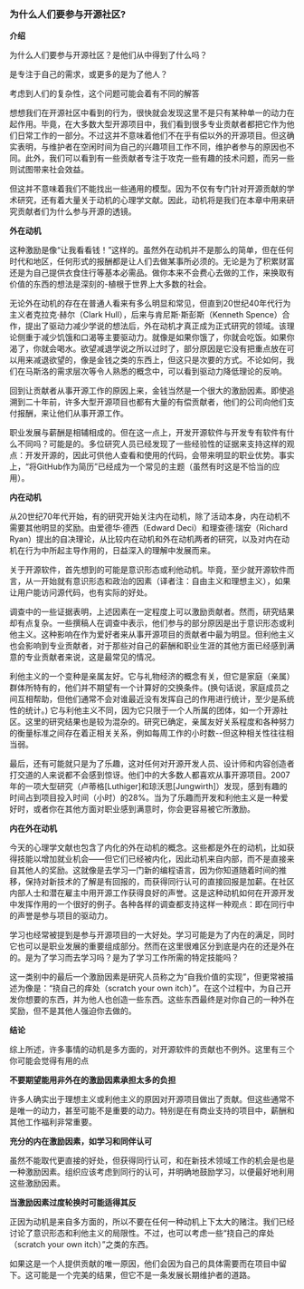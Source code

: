 ### 为什么人们要参与开源社区?

**介绍**

为什么人们要参与开源社区？是他们从中得到了什么吗？ 

是专注于自己的需求，或更多的是为了他人？

考虑到人们的复杂性，这个问题可能会着有不同的解答 

想想我们在开源社区中看到的行为，很快就会发现这里不是只有某种单一的动力在起作用。毕竟，在大多数大型开源项目中，我们看到很多专业贡献者都把它作为他们日常工作的一部分。不过这并不意味着他们不在乎有偿以外的开源项目。但这确实表明，与维护者在空闲时间为自己的兴趣项目工作不同，维护者参与的原因也不同。此外，我们可以看到有一些贡献者专注于攻克一些有趣的技术问题，而另一些则试图带来社会效益。

但这并不意味着我们不能找出一些通用的模型。因为不仅有专门针对开源贡献的学术研究，还有着大量关于动机的心理学文献。因此，动机将是我们在本章中用来研究贡献者们为什么参与开源的透镜。

**外在动机**

这种激励是像“让我看看钱！”这样的。虽然外在动机并不是那么的简单，但在任何时代和地区，任何形式的报酬都是让人们去做某事所必须的。无论是为了积累财富还是为自己提供衣食住行等基本必需品。做你本来不会费心去做的工作，来换取有价值的东西的想法是深刻的-植根于世界上大多数的社会。

无论外在动机的存在在普通人看来有多么明显和常见，但直到20世纪40年代行为主义者克拉克·赫尔（Clark Hull），后来与肯尼斯·斯彭斯（Kenneth Spence）合作，提出了驱动力减少学说的想法后，外在动机才真正成为正式研究的领域。该理论侧重于减少饥饿和口渴等主要驱动力。就像是如果你饿了，你就会吃饭。如果你渴了，你就会喝水。欲望减退学说之所以过时了，部分原因是它没有把重点放在可以用来减退欲望的，像是金钱之类的东西上，但这只是次要的方式。不论如何，我们在马斯洛的需求层次等令人熟悉的概念中，可以看到驱动力降低理论的反响。

回到让贡献者从事开源工作的原因上来，金钱当然是一个很大的激励因素。即使追溯到二十年前，许多大型开源项目也都有大量的有偿贡献者，他们的公司向他们支付报酬，来让他们从事开源工作。

职业发展与薪酬是相辅相成的。但在这一点上，开发开源软件与开发专有软件有什么不同吗？可能是的。多位研究人员已经发现了一些经验性的证据来支持这样的观点：开发开源的，因此可供他人查看和使用的代码，会带来明显的职业优势。事实上，“将GitHub作为简历”已经成为一个常见的主题（虽然有时这是不恰当的应用）。

**内在动机**

从20世纪70年代开始，有的研究开始关注内在动机，除了活动本身，内在动机不需要其他明显的奖励。由爱德华·德西（Edward Deci）和理查德·瑞安（Richard Ryan）提出的自决理论，从比较内在动机和外在动机两者的研究，以及对内在动机在行为中所起主导作用的，日益深入的理解中发展而来。

关于开源软件，首先想到的可能是意识形态或利他动机。毕竟，至少就开源软件而言，从一开始就有意识形态和政治的因素（译者注：自由主义和理想主义），如果让用户能访问源代码，也有实际的好处。

调查中的一些证据表明，上述因素在一定程度上可以激励贡献者。然而，研究结果却有点复杂。一些撰稿人在调查中表示，他们参与的部分原因是出于意识形态或利他主义。这种影响在作为爱好者来从事开源项目的贡献者中最为明显。但利他主义也会影响到专业贡献者，对于那些对自己的薪酬和职业生涯的其他方面已经感到满意的专业贡献者来说，这是最常见的情况。

利他主义的一个变种是亲属友好。它与礼物经济的概念有关，但它是家庭（亲属）群体所特有的，他们并不期望有一个计算好的交换条件。(换句话说，家庭成员之间互相帮助，但他们通常不会对谁最近没有发挥自己的作用进行统计，至少是系统性的统计。) 它与利他主义不同，因为它只限于一个人所属的团体，如一个开源社区。这里的研究结果也是较为混杂的。研究已确定，亲属友好关系程度和各种努力的衡量标准之间存在着正相关关系，例如每周工作的小时数--但这种相关性往往相当弱。

最后，还有可能就只是为了乐趣，这对任何对开源开发人员、设计师和内容创造者打交道的人来说都不会感到惊讶。他们中的大多数人都喜欢从事开源项目。2007年的一项大型研究（卢蒂格[Luthiger]和琼沃思[Jungwirth]）发现，感到有趣的时间占到项目投入时间（小时）的28%。当为了乐趣而开发和利他主义是一种爱好时，或者你在其他方面对职业感到满意时，你会更容易被它所激励。

**内在外在动机**

今天的心理学文献也包含了内化的外在动机的概念。这些都是外在的动机，比如获得技能以增加就业机会——但它们已经被内化，因此动机来自内部，而不是直接来自其他人的奖励。这就像是去学习一门新的编程语言，因为你知道随着时间的推移，保持对新技术的了解是有回报的，而获得同行认可的直接回报是加薪。在社区内部人士和潜在雇主中用开源工作获得良好的声誉。这是这种动机如何在开源开发中发挥作用的一个很好的例子。各种各样的调查都支持这样一种观点：即在同行中的声誉是参与项目的驱动力。

学习也经常被提到是参与开源项目的一大好处。学习可能是为了内在的满足，同时它也可以是职业发展的重要组成部分。然而在这里很难区分到底是内在的还是外在的。是为了学习而去学习吗？是为了学习工作所需的特定技能吗？

这一类别中的最后一个激励因素是研究人员称之为“自我价值的实现”，但更常被描述为像是：“挠自己的痒处（scratch your own itch）”。在这个过程中，为自己开发你想要的东西，并为他人也创造一些东西。这些东西最终是对你自己的一种外在奖励，但不是其他人强迫你去做的。

**结论**

综上所述，许多事情的动机是多方面的，对开源软件的贡献也不例外。这里有三个你可能会觉得有用的点

**不要期望能用非外在的激励因素承担太多的负担** 

许多人确实出于理想主义或利他主义的原因对开源项目做出了贡献。但这些通常不是唯一的动力，甚至可能不是重要的动力。特别是在有商业支持的项目中，薪酬和其他工作福利非常重要。

**充分的内在激励因素，如学习和同伴认可**

虽然不能取代更直接的好处，但获得同行认可，和在新技术领域工作的机会是也是一种激励因素。组织应该考虑到同行的认可，并明确地鼓励学习，以便最好地利用这些激励因素。

**当激励因素过度轮换时可能适得其反** 

正因为动机是来自多方面的，所以不要在任何一种动机上下太大的赌注。我们已经讨论了意识形态和利他主义的局限性。不过，也可以考虑一些“挠自己的痒处（scratch your own itch）”之类的东西。

如果这是一个人提供贡献的唯一原因，他们会因为自己的具体需要而在项目中留下。这可能是一个完美的结果，但它不是一条发展长期维护者的道路。
